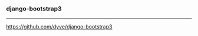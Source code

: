 ### django-bootstrap3
---
https://github.com/dyve/django-bootstrap3


```py











```

```
```

```
```


